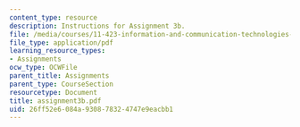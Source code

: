 ```yaml
---
content_type: resource
description: Instructions for Assignment 3b.
file: /media/courses/11-423-information-and-communication-technologies-in-community-development-spring-2004/26ff52e6084a930878324747e9eacbb1_assignment3b.pdf
file_type: application/pdf
learning_resource_types:
- Assignments
ocw_type: OCWFile
parent_title: Assignments
parent_type: CourseSection
resourcetype: Document
title: assignment3b.pdf
uid: 26ff52e6-084a-9308-7832-4747e9eacbb1
---
```

